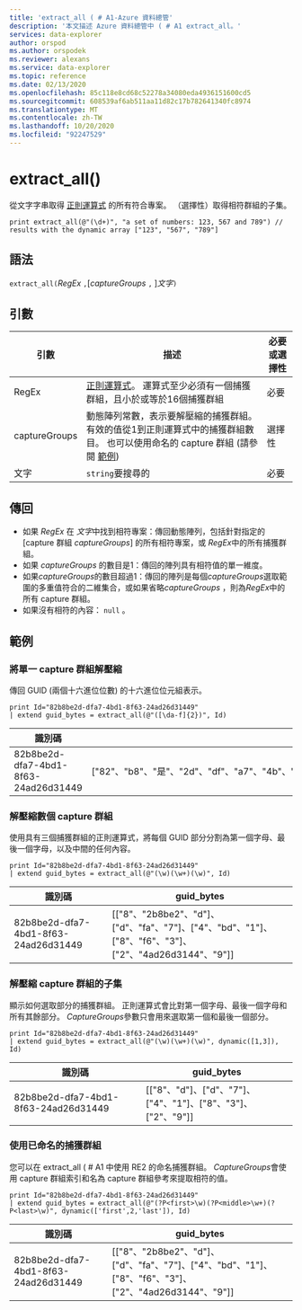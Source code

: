 ```yaml
---
title: 'extract_all ( # A1-Azure 資料總管'
description: '本文描述 Azure 資料總管中 ( # A1 extract_all。'
services: data-explorer
author: orspod
ms.author: orspodek
ms.reviewer: alexans
ms.service: data-explorer
ms.topic: reference
ms.date: 02/13/2020
ms.openlocfilehash: 85c118e8cd68c52278a34080eda4936151600cd5
ms.sourcegitcommit: 608539af6ab511aa11d82c17b782641340fc8974
ms.translationtype: MT
ms.contentlocale: zh-TW
ms.lasthandoff: 10/20/2020
ms.locfileid: "92247529"
---
```

# <a name="extract_all"></a>extract_all()

從文字字串取得 [正則運算式](./re2.md) 的所有符合專案。
（選擇性）取得相符群組的子集。

```kusto
print extract_all(@"(\d+)", "a set of numbers: 123, 567 and 789") // results with the dynamic array ["123", "567", "789"]
```

## <a name="syntax"></a>語法

`extract_all(`*RegEx* `,`[*captureGroups* `,` ]*文字*`)`

## <a name="arguments"></a>引數

|引數        |描述                                  |必要或選擇性  |
|----------------|---------------------------------------------|----------------------|
|RegEx           | [正則運算式](./re2.md)。 運算式至少必須有一個捕獲群組，且小於或等於16個捕獲群組                                                         |必要              |
|captureGroups   |動態陣列常數，表示要解壓縮的捕獲群組。 有效的值從1到正則運算式中的捕獲群組數目。 也可以使用命名的 capture 群組 (請參閱 [範例](#examples)) |選擇性         |
|文字            |`string`要搜尋的                         |必要              |

## <a name="returns"></a>傳回

* 如果 *RegEx* 在 *文字*中找到相符專案：傳回動態陣列，包括針對指定的 [capture 群組 *captureGroups*] 的所有相符專案，或 *RegEx*中的所有捕獲群組。
* 如果 *captureGroups* 的數目是1：傳回的陣列具有相符值的單一維度。
* 如果*captureGroups*的數目超過1：傳回的陣列是每個*captureGroups*選取範圍的多重值符合的二維集合，或如果省略*captureGroups* ，則為*RegEx*中的所有 capture 群組。
* 如果沒有相符的內容： `null` 。

## <a name="examples"></a>範例

### <a name="extract-a-single-capture-group"></a>將單一 capture 群組解壓縮

傳回 GUID (兩個十六進位位數) 的十六進位位元組表示。

```kusto
print Id="82b8be2d-dfa7-4bd1-8f63-24ad26d31449"
| extend guid_bytes = extract_all(@"([\da-f]{2})", Id) 
```

|識別碼|guid_bytes|
|---|---|
|82b8be2d-dfa7-4bd1-8f63-24ad26d31449|["82"、"b8"、"是"、"2d"、"df"、"a7"、"4b"、"d1"、"8f"、"63"、"24"、"ad"、"26"、"d3"、"14"、"49"]|

### <a name="extract-several-capture-groups"></a>解壓縮數個 capture 群組 

使用具有三個捕獲群組的正則運算式，將每個 GUID 部分分割為第一個字母、最後一個字母，以及中間的任何內容。

```kusto
print Id="82b8be2d-dfa7-4bd1-8f63-24ad26d31449"
| extend guid_bytes = extract_all(@"(\w)(\w+)(\w)", Id)
```

|識別碼|guid_bytes|
|---|---|
|82b8be2d-dfa7-4bd1-8f63-24ad26d31449|[["8"、"2b8be2"、"d"]、["d"、"fa"、"7"]、["4"、"bd"、"1"]、["8"、"f6"、"3"]、["2"、"4ad26d3144"、"9"]]|

### <a name="extract-a-subset-of-capture-groups"></a>解壓縮 capture 群組的子集

顯示如何選取部分的捕獲群組。 正則運算式會比對第一個字母、最後一個字母和所有其餘部分。 *CaptureGroups*參數只會用來選取第一個和最後一個部分。

```kusto
print Id="82b8be2d-dfa7-4bd1-8f63-24ad26d31449"
| extend guid_bytes = extract_all(@"(\w)(\w+)(\w)", dynamic([1,3]), Id) 
```

|識別碼|guid_bytes|
|---|---|
|82b8be2d-dfa7-4bd1-8f63-24ad26d31449|[["8"、"d"]、["d"、"7"]、["4"、"1"]、["8"、"3"]、["2"、"9"]]|

### <a name="using-named-capture-groups"></a>使用已命名的捕獲群組

您可以在 extract_all ( # A1 中使用 RE2 的命名捕獲群組。
*CaptureGroups*會使用 capture 群組索引和名為 capture 群組參考來提取相符的值。

```kusto
print Id="82b8be2d-dfa7-4bd1-8f63-24ad26d31449"
| extend guid_bytes = extract_all(@"(?P<first>\w)(?P<middle>\w+)(?P<last>\w)", dynamic(['first',2,'last']), Id) 
```

|識別碼|guid_bytes|
|---|---|
|82b8be2d-dfa7-4bd1-8f63-24ad26d31449|[["8"、"2b8be2"、"d"]、["d"、"fa"、"7"]、["4"、"bd"、"1"]、["8"、"f6"、"3"]、["2"、"4ad26d3144"、"9"]]|
